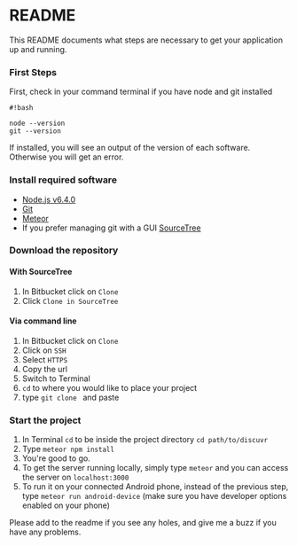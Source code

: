 # README #

This README documents what steps are necessary to get your application up and running.

### First Steps ###

First, check in your command terminal if you have node and git installed
```
#!bash

node --version
git --version
```
If installed, you will see an output of the version of each software. Otherwise you will get an error.
  
### Install required software ###

* [Node.js v6.4.0](https://nodejs.org/en/)
* [Git](https://git-scm.com/book/en/v2/Getting-Started-Installing-Git)
* [Meteor](https://www.meteor.com/install)
* If you prefer managing git with a GUI [SourceTree](https://www.sourcetreeapp.com/)

### Download the repository ###

#### With SourceTree ####

1. In Bitbucket click on `Clone`
2. Click `Clone in SourceTree`

#### Via command line ####

1. In Bitbucket click on `Clone`
2. Click on `SSH`
2. Select `HTTPS`
1. Copy the url
1. Switch to Terminal
1. `cd` to where you would like to place your project
1. type `git clone ` and paste

### Start the project ###

1. In Terminal `cd` to be inside the project directory `cd path/to/discuvr`
1. Type `meteor npm install`
1. You're good to go.
1. To get the server running locally, simply type `meteor` and you can access the server on `localhost:3000`
1. To run it on your connected Android phone, instead of the previous step, type `meteor run android-device` (make sure you have developer options enabled on your phone)

Please add to the readme if you see any holes, and give me a buzz if you have any problems.